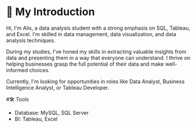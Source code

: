 # 👋 My Introduction

Hi, I'm Alis, a data analysis student with a strong emphasis on SQL, Tableau, and Excel. I'm skilled in data management, data visualization, and data analysis techniques. 

During my studies, I've honed my skills in extracting valuable insights from data and presenting them in a way that everyone can understand. I thrive on helping businesses grasp the full potential of their data and make well-informed choices.

Currently, I'm looking for opportunities in roles like Data Analyst, Business Intelligence Analyst, or Tableau Developer.

#🛠️ Tools

- Database: MySQL, SQL Server
- BI: Tableau, Excel
